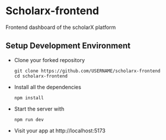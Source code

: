 # Scholarx-frontend
Frontend dashboard of the scholarX platform

## Setup Development Environment

- Clone your forked repository
    ```
    git clone https://github.com/USERNAME/scholarx-frontend
    cd scholarx-frontend
    ```
- Install all the dependencies
    ```
    npm install
    ```
- Start the server with
    ```
    npm run dev
    ```

- Visit your app at http://localhost:5173
